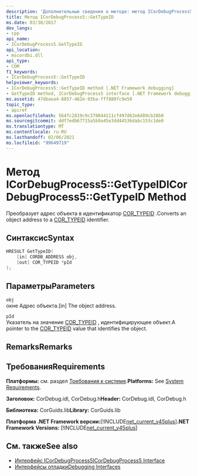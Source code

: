 ```yaml
---
description: 'Дополнительные сведения о методе: метод ICorDebugProcess5:: TypeID'
title: Метод ICorDebugProcess5::GetTypeID
ms.date: 03/30/2017
dev_langs:
- cpp
api_name:
- ICorDebugProcess5.GetTypeID
api_location:
- mscordbi.dll
api_type:
- COM
f1_keywords:
- ICorDebugProcess5::GetTypeID
helpviewer_keywords:
- ICorDebugProcess5::GetTypeID method [.NET Framework debugging]
- GetTypeID method, ICorDebugProcess5 interface [.NET Framework debugging]
ms.assetid: 47dbaea4-8857-462e-93ba-fff880fc9e50
topic_type:
- apiref
ms.openlocfilehash: 564fc2819c9c370844111cf497d62e6d89cb28b0
ms.sourcegitcommit: ddf7edb67715a5b9a45e3dd44536dabc153c1de0
ms.translationtype: MT
ms.contentlocale: ru-RU
ms.lasthandoff: 02/06/2021
ms.locfileid: "99649719"
---
```

# <a name="icordebugprocess5gettypeid-method"></a><span data-ttu-id="fe2bb-103">Метод ICorDebugProcess5::GetTypeID</span><span class="sxs-lookup"><span data-stu-id="fe2bb-103">ICorDebugProcess5::GetTypeID Method</span></span>

<span data-ttu-id="fe2bb-104">Преобразует адрес объекта в идентификатор [COR_TYPEID](cor-typeid-structure.md) .</span><span class="sxs-lookup"><span data-stu-id="fe2bb-104">Converts an object address to a [COR_TYPEID](cor-typeid-structure.md) identifier.</span></span>  
  
## <a name="syntax"></a><span data-ttu-id="fe2bb-105">Синтаксис</span><span class="sxs-lookup"><span data-stu-id="fe2bb-105">Syntax</span></span>  
  
```cpp
HRESULT GetTypeID(  
    [in] CORDB_ADDRESS obj,  
    [out] COR_TYPEID *pId  
);  
```  
  
## <a name="parameters"></a><span data-ttu-id="fe2bb-106">Параметры</span><span class="sxs-lookup"><span data-stu-id="fe2bb-106">Parameters</span></span>  

 `obj`  
 <span data-ttu-id="fe2bb-107">окне Адрес объекта.</span><span class="sxs-lookup"><span data-stu-id="fe2bb-107">[in] The object address.</span></span>  
  
 `pId`  
 <span data-ttu-id="fe2bb-108">Указатель на значение [COR_TYPEID](cor-typeid-structure.md) , идентифицирующее объект.</span><span class="sxs-lookup"><span data-stu-id="fe2bb-108">A pointer to the [COR_TYPEID](cor-typeid-structure.md) value that identifies the object.</span></span>  
  
## <a name="remarks"></a><span data-ttu-id="fe2bb-109">Remarks</span><span class="sxs-lookup"><span data-stu-id="fe2bb-109">Remarks</span></span>  
  
## <a name="requirements"></a><span data-ttu-id="fe2bb-110">Требования</span><span class="sxs-lookup"><span data-stu-id="fe2bb-110">Requirements</span></span>  

 <span data-ttu-id="fe2bb-111">**Платформы:** см. раздел [Требования к системе](../../get-started/system-requirements.md).</span><span class="sxs-lookup"><span data-stu-id="fe2bb-111">**Platforms:** See [System Requirements](../../get-started/system-requirements.md).</span></span>  
  
 <span data-ttu-id="fe2bb-112">**Заголовок:** CorDebug.idl, CorDebug.h</span><span class="sxs-lookup"><span data-stu-id="fe2bb-112">**Header:** CorDebug.idl, CorDebug.h</span></span>  
  
 <span data-ttu-id="fe2bb-113">**Библиотека:** CorGuids.lib</span><span class="sxs-lookup"><span data-stu-id="fe2bb-113">**Library:** CorGuids.lib</span></span>  
  
 <span data-ttu-id="fe2bb-114">**Платформа .NET Framework версии:**[!INCLUDE[net_current_v45plus](../../../../includes/net-current-v45plus-md.md)]</span><span class="sxs-lookup"><span data-stu-id="fe2bb-114">**.NET Framework Versions:** [!INCLUDE[net_current_v45plus](../../../../includes/net-current-v45plus-md.md)]</span></span>  
  
## <a name="see-also"></a><span data-ttu-id="fe2bb-115">См. также</span><span class="sxs-lookup"><span data-stu-id="fe2bb-115">See also</span></span>

- [<span data-ttu-id="fe2bb-116">Интерфейс ICorDebugProcess5</span><span class="sxs-lookup"><span data-stu-id="fe2bb-116">ICorDebugProcess5 Interface</span></span>](icordebugprocess5-interface.md)
- [<span data-ttu-id="fe2bb-117">Интерфейсы отладки</span><span class="sxs-lookup"><span data-stu-id="fe2bb-117">Debugging Interfaces</span></span>](debugging-interfaces.md)
